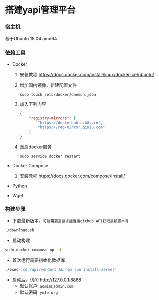 # 搭建yapi管理平台

### 宿主机
基于Ubuntu 18.04 amd64

### 依赖工具
* Docker 
    1. 安装教程 https://docs.docker.com/install/linux/docker-ce/ubuntu/
    2. 增加国内镜像，新建配置文件
        ```shell
        sudo touch /etc/docker/daemon.json
        ```
    3. 加入下列内容
        ```json
        {
            "registry-mirrors": [
                "https://dockerhub.azk8s.cn",
                "https://reg-mirror.qiniu.com"
            ]
        }
        ```
    
    4. 重启docker服务
        ```shell
        sudo service docker restart
        ```
* Docker Compose 
    1. 安装教程 https://docs.docker.com/compose/install/

* Python
* Wget

### 构建步骤
* 下载最新版本，`可能需要富强才能连接github API获取最新版本号`
```bash
./download.sh
```

* 启动构建
```bash
sudo docker-compose up -d 
```

* 首次运行需要初始化数据库
```bash
./exec 'cd /api/vendors && npm run install-server'
```

* 启动后，访问 http://127.0.0.1:8888
    * 默认账户: `admin@admin.com`
    * 默认密码: `ymfe.org`
